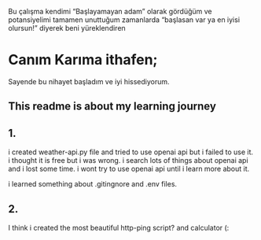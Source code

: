 Bu çalışma kendimi “Başlayamayan adam” olarak gördüğüm ve potansiyelimi tamamen unuttuğum zamanlarda “başlasan var ya en iyisi olursun!” diyerek beni yüreklendiren
# Canım Karıma ithafen;
Sayende bu nihayet başladım ve iyi hissediyorum.

## This readme is about my learning journey 
## 1.
i created weather-api.py file and tried to use openai api but i failed to use it.
i thought it is free but i was wrong.
i search lots of things about openai api and i lost some time.
i wont try to use openai api until i learn more about it.

i learned something about .gitingnore and .env files.

## 2.

I think i created the most beautiful http-ping script? and calculator (:

